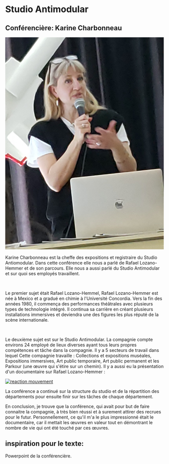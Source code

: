 # Studio Antimodular

## Conférencière: Karine Charbonneau

![Karine Charbonneau](/conferences/media/Studio_Antimodular_Karine.jpg)

Karine Charbonneau est la cheffe des expositions et registraire du Studio Antiomodular. Dans cette conférence elle nous a parlé de Rafael Lozano-Hemmer et de son parcours. Elle nous a aussi parlé du Studio Antimodular et sur quoi ses employés travaillent.  

<br> 

Le premier sujet était Rafael Lozano-Hemmel, Rafael Lozano-Hemmer est née à Mexico et a gradué en chimie à l'Université Concordia. Vers la fin des années 1980, il commença des performances théâtrales avec plusieurs types de technologie intégré. Il continua sa carrière en créant plusieurs installations immersives et deviendra une des figures les plus réputé de la scène internationale. 

<br> 

Le deuxième sujet est sur le Studio Antimodular. La compagnie compte environs 24 employé de lieux diverses ayant tous leurs propres compétences et tâche dans la compagnie. Il y a 5 secteurs de travail dans lequel Cette compagnie travaille : Collections et expositions muséales, Expositions immersives, Art public temporaire, Art public permanent et les Parkour (une œuvre qui s'étire sur un chemin). Il y a aussi eu la présentation d'un documentaire sur Rafael Lozano-Hemmer :  <br> 

[![reaction mouvement](http://img.youtube.com/vi/omxtZUPQ1uU/0.jpg)](https://youtu.be/omxtZUPQ1uU) <br> 

La conférence a continué sur la structure du studio et de la répartition des départements pour ensuite finir sur les tâches de chaque département. 


En conclusion, je trouve que la conférence, qui avait pour but de faire connaitre la compagnie, à très bien réussi et à surement attirer des recrues pour le futur. Personnellement, ce qu'il m'a le plus impressionné était le documentaire, car il mettait les œuvres en valeur tout en démontrant le nombre de vie qui ont été touché par ces œuvres. 

## inspiration pour le texte:

Powerpoint de la conférencière.
